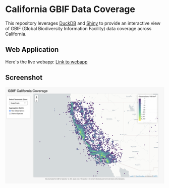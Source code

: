 # California GBIF Data Coverage

This repository leverages [DuckDB](https://duckdb.org/) and [Shiny](https://shiny.rstudio.com/) to provide an interactive view of GBIF (Global Biodiversity Information Facility) data coverage across California.

## Web Application

Here's the live webapp: [Link to webapp](https://calacademy-community-science.shinyapps.io/california-gbif-coverage/)

## Screenshot

![Screenshot](demo-image.png)